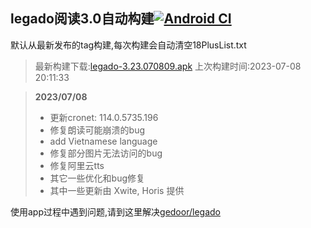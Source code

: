 ## legado阅读3.0自动构建[![Android CI](https://github.com/10bits/gedoor-Build/workflows/Android%20CI/badge.svg)](https://github.com/10bits/gedoor-Build/actions)

默认从最新发布的tag构建,每次构建会自动清空18PlusList.txt

> 最新构建下载:[legado-3.23.070809.apk](https://github.com/EternalTimes/gedoor-Build/releases/download/legado-3.23.070809/legado-3.23.070809.apk) 上次构建时间:2023-07-08 20:11:33
<!--start-->
> **2023/07/08**
> 
> * 更新cronet: 114.0.5735.196
> * 修复朗读可能崩溃的bug
> * add Vietnamese language
> * 修复部分图片无法访问的bug
> * 修复阿里云tts
> * 其它一些优化和bug修复
> * 其中一些更新由 Xwite, Horis 提供
> 
<!--end-->
  
使用app过程中遇到问题,请到这里解决[gedoor/legado](https://github.com/gedoor/legado/issues)


